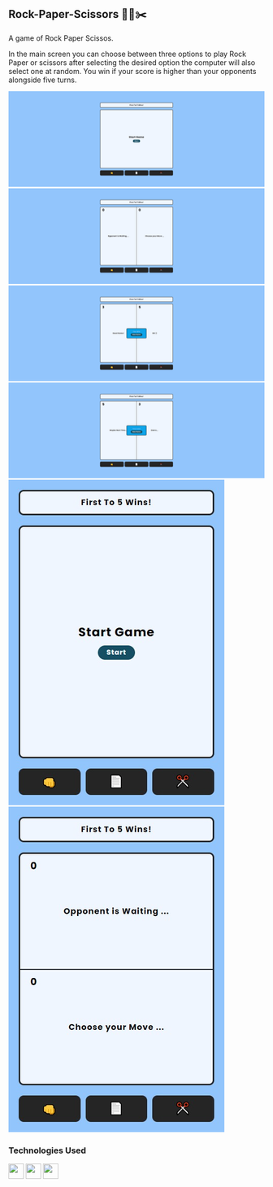 ## Rock-Paper-Scissors 👊📄✂️

A game of Rock Paper Scissos.

In the main screen you can choose between three options to play Rock Paper or scissors after selecting the desired option the computer will also select one at random. You win if your score is higher than your opponents alongside five turns.

<div>
  <img src="./assets/Example Image 1.png"/>
  <img src="./assets/Example Image 2.png"/>
  <img src="./assets/Example Image 3.png"/>
  <img src="./assets/Example Image 4.png"/>
  <img src="./assets/Example Image 5.png"/>
  <img src="./assets/Example Image 6.png"/>
</div>

### Technologies Used

<div>
  <img src="https://cdn.jsdelivr.net/gh/devicons/devicon@latest/icons/html5/html5-original.svg" width="30" height="30"/>
  <img src="https://cdn.jsdelivr.net/gh/devicons/devicon@latest/icons/css3/css3-original.svg" width="30" height="30" />
  <img src="https://cdn.jsdelivr.net/gh/devicons/devicon@latest/icons/javascript/javascript-original.svg" width="30" height="30" />
</div>
